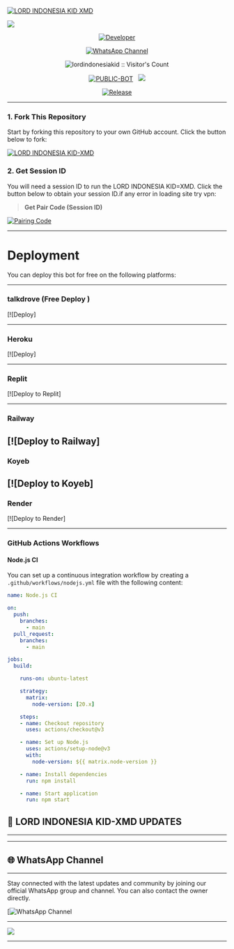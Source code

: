 <a href="https://git.io/typing-svg"><img src="https://readme-typing-svg.demolab.com?font=Black+Ops+One&size=100&pause=1000&color=B700FB&center=true&width=1000&height=200&lines=LORD INDONESIAKID-XMD-V1.0.0" alt="LORD INDONESIA KID XMD" /></a>
  </p>
<a><img src='https://files.catbox.moe/q9dpr5.jpg'/></a>
<p align="center">
  <a href="https://github.com/DARKNESSKING954"><img title="Developer" src="https://img.shields.io/badge/Author-Mr%20DARKNESSKING954-FF7604.svg?style=big-square&logo=github" /></a>
</p>

<div align="center">
  
[![WhatsApp Channel](https://img.shields.io/badge/Join-WhatsApp%20Channel-FF00F8?style=big-square&logo=whatsapp)](https://whatsapp.com/channel/0029Vb4HUnJAjPXOWnELU82J)
</div>

 <p align="center"><img src="https://profile-counter.glitch.me/{LORD INDONESIA KID-XMD}/count.svg" alt="lordindonesiakid :: Visitor's Count" old_src="https://profile-counter.glitch.me/{indonesiakid}/count.svg" /></p>


<p align="center">
<a href="https://github.com/
230/LORD INDONESIA KID-XMD"><img title="PUBLIC-BOT" src="https://img.shields.io/static/v1?label=Language&message=English&style=square&color=darkpink"></a> &nbsp;
  <img src="https://komarev.com/ghpvc/?username=indonesiakid&label=VIEWS&style=square&color=blue" />
</p>
</p> 

<p align="center">
  <a href="https://github.com/DARKNESSKING/LORD INDONESIA KID-XMD"><img title="Release" src="https://img.shields.io/badge/Release-%20v2.0.0-cyan.svg?style=for-the-badge&logo=appveyor" /></a>
</p>


***

### 1. Fork This Repository

Start by forking this repository to your own GitHub account. Click the button below to fork:

  <a href="https://github.com/
230/LORD INDONESIA KID-XMD/fork"><img title="LORD INDONESIA KID-XMD" src="https://img.shields.io/badge/FORK-YOUNGT,XMD-h?color=blue&style=for-the-badge&logo=stackshare"></a>
  
### 2. Get Session ID 

You will need a session ID to run the LORD INDONESIA KID=XMD. Click the button below to obtain your session ID.if any error in loading site try vpn:

> **Get Pair Code (Session ID)**

<a href='https://laka-md-web.onrender.com' target="_blank">
  <img alt='Pairing Code' src='https://img.shields.io/badge/Get%20Pairing%20Code-0076D2?style=for-the-badge&logo=opencv&logoColor=black'/>
</a>
<br> 

---

# Deployment

You can deploy this bot for free on the following platforms:

---

### talkdrove (Free Deploy )  
[![Deploy]

---

###  Heroku
[![Deploy]

---

###  Replit
[![Deploy to Replit]

---


###  Railway
[![Deploy to Railway]
---

###  Koyeb
[![Deploy to Koyeb]
---


###  Render
[![Deploy to Render]

---


### GitHub Actions Workflows

#### Node.js CI

You can set up a continuous integration workflow by creating a `.github/workflows/nodejs.yml` file with the following content:

```yaml
name: Node.js CI

on:
  push:
    branches:
      - main
  pull_request:
    branches:
      - main

jobs:
  build:

    runs-on: ubuntu-latest

    strategy:
      matrix:
        node-version: [20.x]

    steps:
    - name: Checkout repository
      uses: actions/checkout@v3

    - name: Set up Node.js
      uses: actions/setup-node@v3
      with:
        node-version: ${{ matrix.node-version }}

    - name: Install dependencies
      run: npm install

    - name: Start application
      run: npm start
```



## 🔗 LORD INDONESIA KID-XMD UPDATES

---


----

## 🌐 WhatsApp Channel 

---

Stay connected with the latest updates and community by joining our official WhatsApp group and channel. You can also contact the owner directly.

[![WhatsApp Channel](https://whatsapp.com/channel/0029Vb4HUnJAjPXOWnELU82J)

---


<a><img src='https://i.imgur.com/LyHic3i.gif'/></a>

---
